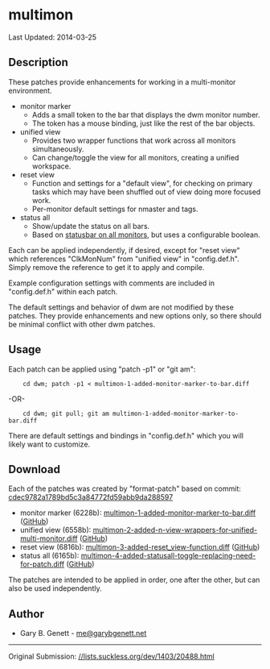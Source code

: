 multimon
========

Last Updated: 2014-03-25

Description
-----------

These patches provide enhancements for working in a multi-monitor environment.

* monitor marker
  * Adds a small token to the bar that displays the dwm monitor number.
  * The token has a mouse binding, just like the rest of the bar objects.
* unified view
  * Provides two wrapper functions that work across all monitors simultaneously.
  * Can change/toggle the view for all monitors, creating a unified workspace.
* reset view
  * Function and settings for a "default view", for checking on primary tasks which may have been shuffled out of view doing more focused work.
  * Per-monitor default settings for nmaster and tags.
* status all
  * Show/update the status on all bars.
  * Based on [statusbar on all monitors](//dwm.suckless.org/patches/statusallmons), but uses a configurable boolean.

Each can be applied independently, if desired, except for "reset view" which references "ClkMonNum" from "unified view" in "config.def.h".  Simply remove the reference to get it to apply and compile.

Example configuration settings with comments are included in "config.def.h" within each patch.

The default settings and behavior of dwm are not modified by these patches.  They provide enhancements and new options only, so there should be minimal conflict with other dwm patches.

Usage
-----

Each patch can be applied using "patch -p1" or "git am":

        cd dwm; patch -p1 < multimon-1-added-monitor-marker-to-bar.diff

-OR-

        cd dwm; git pull; git am multimon-1-added-monitor-marker-to-bar.diff

There are default settings and bindings in "config.def.h" which you will likely want to customize.

Download
--------

Each of the patches was created by "format-patch" based on commit: [cdec9782a1789bd5c3a84772fd59abb9da288597](//git.suckless.org/dwm/commit/?id=cdec9782a1789bd5c3a84772fd59abb9da288597)

* monitor marker (6228b): [multimon-1-added-monitor-marker-to-bar.diff](multimon-1-added-monitor-marker-to-bar.diff) ([GitHub](https://github.com/garybgenett/.dwm/commit/143e7f2f3caa047469c7219cd6b0cb704466683f))
* unified view   (6558b): [multimon-2-added-n-view-wrappers-for-unified-multi-monitor.diff](multimon-2-added-n-view-wrappers-for-unified-multi-monitor.diff) ([GitHub](https://github.com/garybgenett/.dwm/commit/2521a74714bb7c4b8787f30584f1565cc582928b))
* reset view     (6816b): [multimon-3-added-reset_view-function.diff](multimon-3-added-reset_view-function.diff) ([GitHub](https://github.com/garybgenett/.dwm/commit/b9f79c3dd07b285e974b2dfdf2371a72467539bb))
* status all     (6165b): [multimon-4-added-statusall-toggle-replacing-need-for-patch.diff](multimon-4-added-statusall-toggle-replacing-need-for-patch.diff) ([GitHub](https://github.com/garybgenett/.dwm/commit/d318ffdc7ab7a365e548776a1d8ed5ccbd67cd42))

The patches are intended to be applied in order, one after the other, but can also be used independently.

Author
------

* Gary B. Genett - [me@garybgenett.net](mailto:me@garybgenett.net)

---
Original Submission: [//lists.suckless.org/dev/1403/20488.html](//lists.suckless.org/dev/1403/20488.html)

